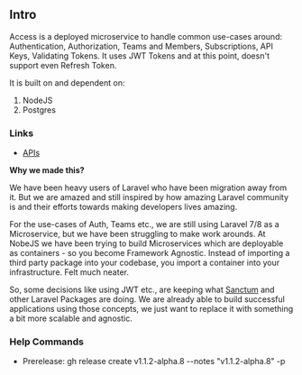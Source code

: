 ## Intro

Access is a deployed microservice to handle common use-cases around: Authentication, Authorization, Teams and Members, Subscriptions, API Keys, Validating Tokens. It uses JWT Tokens and at this point, doesn't support even Refresh Token.

It is built on and dependent on:

1. NodeJS
2. Postgres

### Links

- [APIs](_docs/APIs.md)

**Why we made this?**

We have been heavy users of Laravel who have been migration away from it. But we are amazed and still inspired by how amazing Laravel community is and their efforts towards making developers lives amazing.

For the use-cases of Auth, Teams etc., we are still using Laravel 7/8 as a Microservice, but we have been struggling to make work arounds. At NobeJS we have been trying to build Microservices which are deployable as containers - so you become Framework Agnostic. Instead of importing a third party package into your codebase, you import a container into your infrastructure. Felt much neater.

So, some decisions like using JWT etc., are keeping what [Sanctum](https://laravel.com/docs/8.x/sanctum) and other Laravel Packages are doing. We are already able to build successful applications using those concepts, we just want to replace it with something a bit more scalable and agnostic.

### Help Commands

- Prerelease:
  gh release create v1.1.2-alpha.8 --notes "v1.1.2-alpha.8" -p
